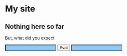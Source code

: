 # My site

## Nothing here so far
<script>//alert('Welcome');</script> 

But, what did you expect

<script>
function calculator() {
  var expression = document.getElementById("expression").value;
  var result = document.getElementById("result");
  try { result.value = eval("with(Math){" + expression + "}"); }
  catch (e) { alert(e) }
}
</script>
<style>
  input {background: #8cf;}
</style>

<!--textarea rows="1" id="expression"> </textarea-->
<input size="18" id="expression" />
<button id="calculator" value="Eval" onclick="calculator();">Eval</button>
<input size="18" id="result" readonly/>



